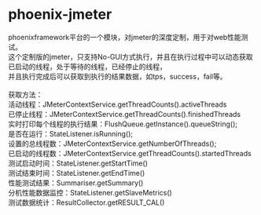 # phoenix-jmeter
phoenixframework平台的一个模块，对jmeter的深度定制，用于对web性能测试。
<br>
这个定制版的jmeter，只支持No-GUI方式执行，并且在执行过程中可以动态获取已启动的线程，处于等待的线程，已经停止的线程，<br>
并且执行完成后可以获取到执行的结果数据，如tps，success，fail等。<br>
<br>
获取方法：<br>
活动线程：JMeterContextService.getThreadCounts().activeThreads<br>
已停止线程：JMeterContextService.getThreadCounts().finishedThreads<br>
实时打印每个线程的执行结果：FlushQueue.getInstance().queueString();<br>
是否在运行：StateListener.isRunning();<br>
设置的总线程数：JMeterContextService.getNumberOfThreads();<br>
已启动的线程数：JMeterContextService.getThreadCounts().startedThreads<br>
测试启动时间：StateListener.getStartTime()<br>
测试结束时间：StateListener.getEndTime()<br>
性能测试结果：Summariser.getSummary()<br>
分机性能数据监控：StateListener.getSlaveMetrics()<br>
测试数据统计：ResultCollector.getRESULT_CAL()<br>
